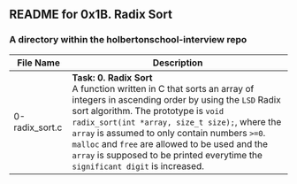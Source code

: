 ## README for 0x1B. Radix Sort ##
### A directory within the holbertonschool-interview repo ###

| File Name | Description |
| --------- | ----------- |
| 0-radix_sort.c | **Task: 0. Radix Sort** <br> A function written in C that sorts an array of integers in ascending order by using the `LSD` Radix sort algorithm. The prototype is `void radix_sort(int *array, size_t size);`, where the `array` is assumed to only contain numbers `>=0`. `malloc` and `free` are allowed to be used and the `array` is supposed to be printed everytime the `significant digit` is increased. |
